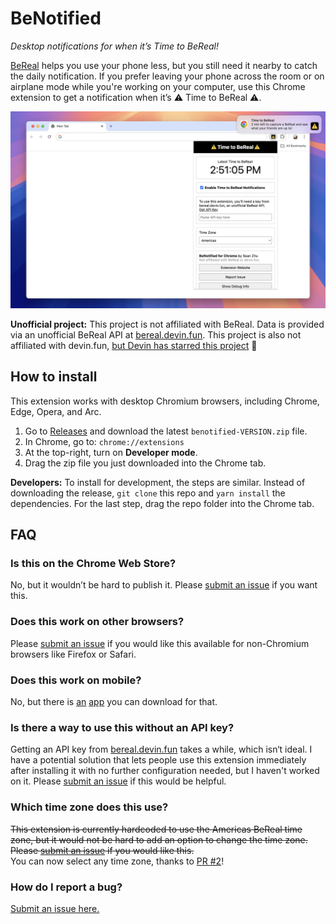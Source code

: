 # BeNotified

_Desktop notifications for when it’s Time to BeReal!_

[BeReal](https://bereal.com/) helps you use your phone less, but you still need it nearby to catch the daily notification. If you prefer leaving your phone across the room or on airplane mode while you're working on your computer, use this Chrome extension to get a notification when it’s ⚠️ Time to BeReal ⚠️.

![screenshot](docs/screenshot-v1.2.png)

**Unofficial project:** This project is not affiliated with BeReal. Data is provided via an unofficial BeReal API at [bereal.devin.fun](https://bereal.devin.fun/). This project is also not affiliated with devin.fun, [but Devin has starred this project](https://github.com/szhu/BeNotified/stargazers) 🙂

## How to install

This extension works with desktop Chromium browsers, including Chrome, Edge, Opera, and Arc.

1. Go to [Releases](https://github.com/szhu/BeNotified/releases) and download the latest `benotified-VERSION.zip` file.
2. In Chrome, go to: `chrome://extensions`
3. At the top-right, turn on **Developer mode**.
4. Drag the zip file you just downloaded into the Chrome tab.

**Developers:** To install for development, the steps are similar. Instead of downloading the release, `git clone` this repo and `yarn install` the dependencies. For the last step, drag the repo folder into the Chrome tab.

## FAQ

### Is this on the Chrome Web Store?

No, but it wouldn’t be hard to publish it. Please [submit an issue][issues] if you want this.

### Does this work on other browsers?

Please [submit an issue][issues] if you would like this available for non-Chromium browsers like Firefox or Safari.

### Does this work on mobile?

No, but there is [an](https://apps.apple.com/us/app/bereal-your-friends-for-real/id1459645446) [app](https://play.google.com/store/apps/details?id=com.bereal.ft) you can download for that.

### Is there a way to use this without an API key?

Getting an API key from [bereal.devin.fun](https://bereal.devin.fun/) takes a while, which isn‘t ideal. I have a potential solution that lets people use this extension immediately after installing it with no further configuration needed, but I haven't worked on it. Please [submit an issue][issues] if this would be helpful.

### Which time zone does this use?

~~This extension is currently hardcoded to use the Americas BeReal time zone, but it would not be hard to add an option to change the time zone. Please [submit an issue][issues] if you would like this.~~\
You can now select any time zone, thanks to [PR #2](https://github.com/szhu/BeNotified/pull/2)!

### How do I report a bug?

[Submit an issue here.][issues]

[issues]: https://github.com/szhu/BeNotified/issues

